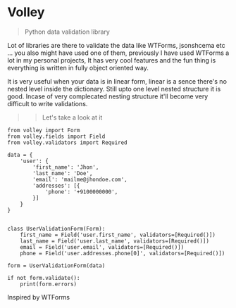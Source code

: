 # Volley
> Python data validation library

Lot of libraries are there to validate the data like WTForms, jsonshcema etc ...
you also might have used one of them, previously I have used WTForms a lot in
my personal projects, It has very cool features and the fun thing is everything
is written in fully object oriented way.

It is very useful when your data is in linear form, linear is a sence there's
no nested level inside the dictionary. Still upto one level nested structure it
is good. Incase of very complecated nesting structure it'll become very difficult
to write validations.

>> Let's take a look at it
```
from volley import Form
from volley.fields import Field
from volley.validators import Required

data = {
	'user': {
		'first_name': 'Jhon',
		'last_name': 'Doe',
		'email': 'mailme@jhondoe.com',
		'addresses': [{
			'phone': '+9100000000',
		}]
	}
}


class UserValidationForm(Form):
	first_name = Field('user.first_name', validators=[Required()])
	last_name = Field('user.last_name', validators=[Required()])
	email = Field('user.email', validators=[Required()])
	phone = Field('user.addresses.phone[0]', validators=[Required()])

form = UserValidationForm(data)

if not form.validate():
	print(form.errors)
```

Inspired by WTForms
